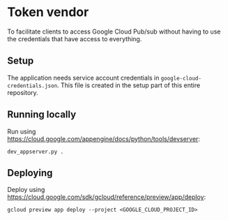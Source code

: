 # Token vendor

To facilitate clients to access Google Cloud Pub/sub without having to use the credentials that have access to everything.

## Setup

The application needs service account credentials in `google-cloud-credentials.json`. This file is created in the setup part of this entire repository.

## Running locally

Run using https://cloud.google.com/appengine/docs/python/tools/devserver:

`dev_appserver.py .`

## Deploying

Deploy using https://cloud.google.com/sdk/gcloud/reference/preview/app/deploy:

`gcloud preview app deploy --project <GOOGLE_CLOUD_PROJECT_ID>`
